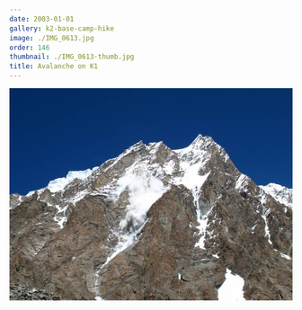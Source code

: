 ```yaml
---
date: 2003-01-01
gallery: k2-base-camp-hike
image: ./IMG_0613.jpg
order: 146
thumbnail: ./IMG_0613-thumb.jpg
title: Avalanche on K1
---
```


![Avalanche on K1](./IMG_0613.jpg)